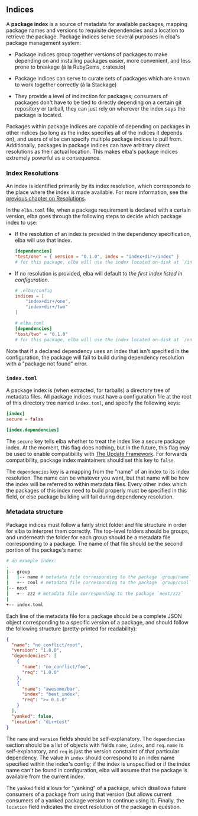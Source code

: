 ## Indices

A **package index** is a source of metadata for available packages, mapping package names and versions to requisite dependencies and a location to retrieve the package. Package indices serve several purposes in elba's package management system:

- Package indices group together versions of packages to make depending on and installing packages easier, more convenient, and less prone to breakage (á la RubyGems, crates.io)

- Package indices can serve to curate sets of packages which are known to work together correctly (á la Stackage)

- They provide a level of indirection for packages; consumers of packages don't have to be tied to directly depending on a certain git repository or tarball, they can just rely on wherever the index says the package is located.

Packages within package indices are capable of depending on packages in other indices (so long as the index specifies all of the indices it depends on), and users of elba can specify multiple package indices to pull from. Additionally, packages in package indices can have arbitrary direct resolutions as their actual location. This makes elba's package indices extremely powerful as a consequence.

### Index Resolutions

An index is identified primarily by its index resolution, which corresponds to the place where the index is made available. For more information, see the [previous chapter on Resolutions](./resolutions.md).

In the `elba.toml` file, when a package requirement is declared with a certain version, elba goes through the following steps to decide which package index to use:

- If the resolution of an index is provided in the dependency specification, elba will use that index.

  ```toml
  [dependencies]
  "test/one" = { version = "0.1.0", index = "index+dir+/index" }
  # for this package, elba will use the index located on-disk at `/index`.
  ```

- If no resolution is provided, elba will default to *the first index listed in configuration*.

  ```toml
  # .elba/config
  indices = [
      "index+dir+/one",
      "index+dir+/two"
  ]

  # elba.toml
  [dependencies]
  "test/two" = "0.1.0"
  # for this package, elba will use the index located on-disk at `/one`.
  ```

Note that if a declared dependency uses an index that isn't specified in the configuration, the package will fail to build during dependency resolution with a "package not found" error.

### `index.toml`

A package index is (when extracted, for tarballs) a directory tree of metadata files. All package indices must have a configuration file at the root of this directory tree named `index.toml`, and specify the following keys:

```toml
[index]
secure = false

[index.dependencies]
```

The `secure` key tells elba whether to treat the index like a secure package index. At the moment, this flag does nothing, but in the future, this flag may be used to enable compatibility with [The Update Framework](https://theupdateframework.github.io/). For forwards compatibility, package index maintainers should set this key to `false`.

The `dependencies` key is a mapping from the "name" of an index to its index resolution. The name can be whatever you want, but that name will be how the index will be referred to within metadata files. Every other index which the packages of this index need to build properly must be specified in this field, or else package building will fail during dependency resolution.

### Metadata structure

Package indices must follow a fairly strict folder and file structure in order for elba to interpret them correctly. The top-level folders should be groups, and underneath the folder for each group should be a metadata file corresponding to a package. The name of that file should be the second portion of the package's name:

```sh
# an example index:
.
|-- group
|   |-- name # metadata file corresponding to the package `group/name`
|   +-- cool # metadata file corresponding to the package `group/cool`
|-- next
|   +-- zzz # metadata file corresponding to the package `next/zzz`
|
+-- index.toml
```

Each line of the metadata file for a package should be a complete JSON object corresponding to a specific version of a package, and should follow the following structure (pretty-printed for readability):

```json
{
  "name": "no_conflict/root",
  "version": "1.0.0",
  "dependencies": [
    {
      "name": "no_conflict/foo",
      "req": "1.0.0"
    },
    {
      "name": "awesome/bar",
      "index": "best_index",
      "req": ">= 0.1.0"
    }
  ],
  "yanked": false,
  "location": "dir+test"
}
```

The `name` and `version` fields should be self-explanatory. The `dependencies` section should be a list of objects with fields `name`, `index`, and `req`. `name` is self-explanatory, and `req` is just the version constraint of that particular dependency. The value in `index` should correspond to an index name specified within the index's config; if the index is unspecified or if the index name can't be found in configuration, elba will assume that the package is available from the current index.

The `yanked` field allows for "yanking" of a package, which disallows future consumers of a package from using that version (but allows current consumers of a yanked package version to continue using it). Finally, the `location` field indicates the direct resolution of the package in question.
